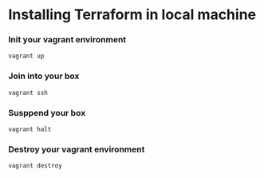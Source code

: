# Installing Terraform in local machine

### Init your vagrant environment
```
vagrant up
```

### Join into your box
```
vagrant ssh
```

### Susppend your box
```
vagrant halt
```

### Destroy your vagrant environment
```
vagrant destroy
```
